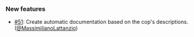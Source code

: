 ### New features

* [#51](https://github.com/solidusio/rubocop-solidus/pull/51): Create automatic documentation based on the cop's descriptions. ([@MassimilianoLattanzio][])

[@MassimilianoLattanzio]: https://github.com/MassimilianoLattanzio
